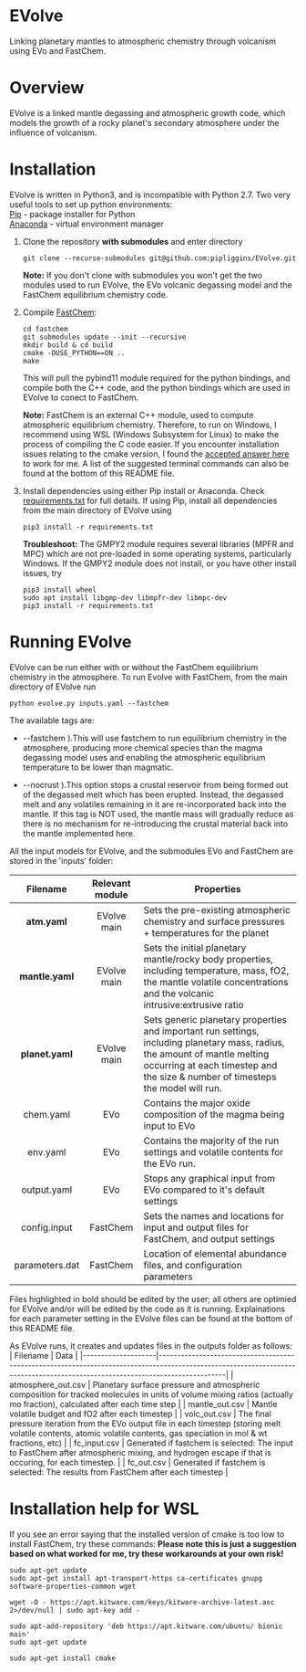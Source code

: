# EVolve
Linking planetary mantles to atmospheric chemistry through volcanism using EVo and FastChem.

# Overview #

EVolve is a linked mantle degassing and atmospheric growth code, which models the growth of a rocky planet's secondary atmosphere under the influence of volcanism.

# Installation #

EVolve is written in Python3, and is incompatible with Python 2.7. Two very useful tools to set up python environments:\
[Pip](https://pip.pypa.io/en/stable/) - package installer for Python\
[Anaconda](https://docs.continuum.io/) - virtual environment manager

1. Clone the repository **with submodules** and enter directory
   ```
   git clone --recurse-submodules git@github.com:pipliggins/EVolve.git
   ```
   **Note:** If you don't clone with submodules you won't get the two modules used to run EVolve, the EVo volcanic degassing model and the FastChem equilibrium chemistry code.
   
2. Compile [FastChem](https://github.com/exoclime/FastChem):
   ```
   cd fastchem
   git submodules update --init --recursive
   mkdir build & cd build
   cmake -DUSE_PYTHON==ON ..
   make
   ```
   This will pull the pybind11 module required for the python bindings, and compile both the C++ code, and the python bindings which are used in EVolve to conect to FastChem.
   
   **Note:** FastChem is an external C++ module, used to compute atmospheric equilibrium chemistry. Therefore, to run on Windows, I recommend using WSL (Windows Subsystem for Linux) to make the process of compiling the C code easier. If you encounter installation issues relating to the cmake version, I found the [accepted answer here](https://askubuntu.com/questions/1203635/installing-latest-cmake-on-ubuntu-18-04-3-lts-run-via-wsl-openssl-error) to work for me. A list of the suggested terminal commands can also be found at the bottom of this README file.   
  

3. Install dependencies using either Pip install or Anaconda. Check [requirements.txt](https://github.com/pipliggins/evolve/blob/master/requirements.txt) for full details.
   If using Pip, install all dependencies from the main directory of EVolve using
   ```
   pip3 install -r requirements.txt
   ```
 
   **Troubleshoot:**
   The GMPY2 module requires several libraries (MPFR and MPC) which are not pre-loaded in some operating systems, particularly Windows. If the GMPY2 module does not install, or you have other install issues, try
   ```
   pip3 install wheel
   sudo apt install libgmp-dev libmpfr-dev libmpc-dev
   pip3 install -r requirements.txt
   ```
   
# Running EVolve #

EVolve can be run either with or without the FastChem equilibrium chemistry in the atmosphere. To run Evolve with FastChem, from the main directory of EVolve run
```
python evolve.py inputs.yaml --fastchem
```
The available tags are:
* --fastchem   ).This will use fastchem to run equilibrium chemistry in the atmosphere, producing more chemical species than the magma degassing model uses and enabling the atmospheric equilibrium temperature to be lower than magmatic.

* --nocrust    ).This option stops a crustal reservoir from being formed out of the degassed melt which has been erupted. Instead, the degassed melt and any volatiles remaining in it are re-incorporated back into the mantle. If this tag is NOT used, the mantle mass will gradually reduce as there is no mechanism for re-introducing the crustal material back into the mantle implemented here.

All the input models for EVolve, and the submodules EVo and FastChem are stored in the 'inputs' folder: 

|     Filename    | Relevant module | Properties                                                                                                                                                                                                     |
|:---------------:|:---------------:|----------------------------------------------------------------------------------------------------------------------------------------------------------------------------------------------------------------|
| **atm.yaml**    | EVolve main     | Sets the pre-existing atmospheric chemistry and surface pressures + temperatures for the planet                                                                                                                |
| **mantle.yaml** | EVolve main     | Sets the initial planetary mantle/rocky body properties, including temperature, mass, fO2, the mantle volatile concentrations and the volcanic intrusive:extrusive ratio                                       |
| **planet.yaml** | EVolve main     | Sets generic planetary properties and important run settings, including planetary mass, radius, the amount of mantle melting occurring at each timestep and the size & number of timesteps the model will run. |
| chem.yaml       | EVo             | Contains the major oxide composition of the magma being input to EVo                                                                                                                                           |
| env.yaml        | EVo             | Contains the majority of the run settings and volatile contents for the EVo run.                                                                                                                               |
| output.yaml     | EVo             | Stops any graphical input from EVo compared to it's default settings                                                                                                                                           |
| config.input    | FastChem        | Sets the names and locations for input and output files for FastChem, and output settings                                                                                                                      |
| parameters.dat  | FastChem        | Location of elemental abundance files, and configuration parameters                                                                                                                                            |

Files highlighted in bold should be edited by the user; all others are optimied for EVolve and/or will be edited by the code as it is running.
Explainations for each parameter setting in the EVolve files can be found at the bottom of this README file.

As EVolve runs, it creates and updates files in the outputs folder as follows:
| Filename           | Data                                                                                                                                                                         |
|--------------------|------------------------------------------------------------------------------------------------------------------------------------------------------------------------------|
| atmosphere_out.csv | Planetary surface pressure and atmospheric composition for tracked molecules in units of volume mixing ratios (actually mo fraction), calculated after each time step                               |
| mantle_out.csv     | Mantle volatile budget and fO2 after each timestep                                                                                                                           |
| volc_out.csv       | The final pressure iteration from the EVo output file in each timestep (storing melt volatile contents, atomic volatile contents, gas speciation in mol & wt fractions, etc) |
| fc_input.csv         | Generated if fastchem is selected: The input to FastChem after atmospheric mixing, and hydrogen escape if that is occuring, for each timestep.    |
| fc_out.csv         | Generated if fastchem is selected: The results from FastChem after each timestep                                                             |



# Installation help for WSL #

If you see an error saying that the installed version of cmake is too low to install FastChem, try these commands:
**Please note this is just a suggestion based on what worked for me, try these workarounds at your own risk!**

```
sudo apt-get update
sudo apt-get install apt-transport-https ca-certificates gnupg software-properties-common wget

wget -O - https://apt.kitware.com/keys/kitware-archive-latest.asc 2>/dev/null | sudo apt-key add -

sudo apt-add-repository 'deb https://apt.kitware.com/ubuntu/ bionic main'
sudo apt-get update

sudo apt-get install cmake
```

